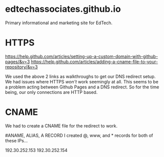 # edtechassociates.github.io
Primary informational and marketing site for EdTech.


# HTTPS
https://help.github.com/articles/setting-up-a-custom-domain-with-github-pages/&v=3
https://help.github.com/articles/adding-a-cname-file-to-your-repository/&v=3

We used the above 2 links as walkthroughs to get our DNS redirect setup. We had issues where HTTPS *won't* work seemingly at all. This seems to be a problem acting between Github Pages and a DNS redirect. So for the time being, our only connections are HTTP based.

# CNAME
We had to create a CNAME file for the redirect to work.

#ANAME, ALIAS, A RECORD
I created @, www, and * records for both of these IPs...

192.30.252.153
192.30.252.154
